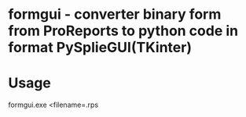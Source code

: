 # formgui - converter binary form from ProReports to python code in format PySplieGUI(TKinter)


# Usage

formgui.exe &#60;filename&#61;.rps 
